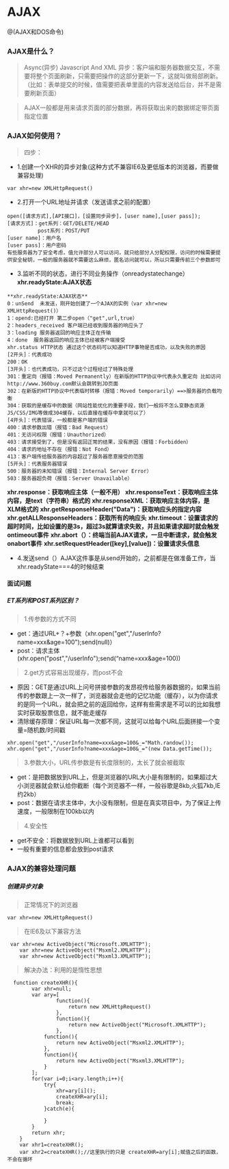 # AJAX

@(AJAX和DOS命令)

### AJAX是什么？
>Async(异步) Javascript And XML
>异步：客户端和服务器数据交互，不需要将整个页面刷新，只需要把操作的这部分更新一下，这就叫做局部刷新。（比如：表单提交的时候，值需要把表单里面的内容发送给后台，并不是需要刷新页面）

>AJAX一般都是用来请求页面的部分数据，再将获取出来的数据绑定带页面指定位置

### AJAX如何使用？
>四步：
-  1.创建一个XHR的异步对象(这种方式不兼容IE6及更低版本的浏览器，而要做兼容处理)
```
var xhr=new XMLHttpRequest()
```
-  2.打开一个URL地址并请求（发送请求之前的配置）
```
open([请求方式],[API接口]，[设置同步异步]，[user name],[user pass]);
[请求方式]：get系列：GET/DELETE/HEAD
          post系列：POST/PUT
[user name]：用户名 
[user pass]：用户密码
有些服务器为了安全考虑，值允许部分人可以访问，就只给部分人分配权限，访问的时候需要提供安全秘钥，一般的服务器就不需要这么麻烦，匿名访问就可以，所以只需要传前三个参数即可         
```
-  3.监听不同的状态，进行不同业务操作（onreadystatechange）
 **xhr.readyState:AJAX状态**
```
**xhr.readyState:AJAX状态**
0：unSend  未发送，刚开始创建了一个AJAX的实例（var xhr=new XMLHttpRequest()）
1：opend:已经打开 第二步open（"get",url,true）
2：headers_received 客户端已经收到服务器的响应头了
3：loading 服务器返回的响应主体正在传输
4：done  服务器返回的响应主体已经被客户端接受
xhr.status HTTP状态 通过这个状态码可以知道HTTP事物是否成功，以及失败的原因
[2开头]：代表成功
200：OK
[3开头]：也代表成功，只不过这个过程经过了特殊处理
301：重定向（报错：Moved Permanently）在新版的HTTP协议中代表永久重定向 比如访问http://www.360buy.com默认会跳转到JD页面
302：在新版的HTTP协议中代表临时转移（报错：Moved temporarily）==>服务器的负载均衡
304：获取的是缓存中的数据（网站性能优化的重要手段，我们一般将不怎么变静态资源JS/CSS/IMG等做成304缓存，以后直接在缓存中拿就可以了）
[4开头]：代表错误，一般都是客户端的错误
400：请求参数出错（报错：Bad Request）
401：无访问权限（报错：Unauthorized） 
403：请求接受到了，但是没有返回正常的结果，没有原因（报错：Forbidden）
404：请求的地址不存在（报错：Not Fond）
413：客户端传给服务器的内容超过了服务器愿意接受的范围
[5开头]：代表服务器错误
500：服务器的未知错误（报错：Internal Server Error）
503：服务器超负荷（报错：Server Unavailable）
```
**xhr.response：获取响应主体（一般不用）**
**xhr.responseText：获取响应主体内容，是text（字符串）格式的**
**xhr.responseXML：获取响应主体内容，是XLM格式的**
**xhr.getResponseHeader("Data")：获取响应头的指定内容**
**xhr.getALLResponseHeaders：获取所有的响应头**
**xhr.timeout：设置请求的超时时间，比如设置的是3s，超过3s就算请求失败，并且如果请求超时就会触发ontimeout事件**
**xhr.abort（）：终端当前AJAX请求，一旦中断请求，就会触发onabort事件**
**xhr.setRequestHeader([key],[value])：设置请求头信息** 

-  4.发送send（）AJAX这件事是从send开始的，之前都是在做准备工作，当xhr.readyState===4的时候结束


#### 面试问题
##### ET系列和POST系列区别？
>1.传参数的方式不同
-   get：通过URL+？+参数（xhr.open("get","/userInfo?name=xxx&age=100");send(null)）
-  post：请求主体(xhr.open("post","/userInfo");send(“name=xxx&age=100))

>2.get方式容易出现缓存，而post不会
-  原因：GET是通过URL上问号拼接参数的发昂视传给服务器数据的，如果当前传的参数跟上一次一样了，浏览器就会走他的记忆功能（缓存），以为你请求的是同一个URL，就会把之前的返回给你，这样有些需求是不可以的比如我想实时获取股票信息，就不能走缓存
-  清除缓存原理：保证URL每一次都不同，这就可以给每个URL后面拼接一个变量=随机数/时间戳
```
xhr.open("get","/userInfo?name=xxx&age=100&_="Math.randow());
xhr.open("get","/userInfo?name=xxx&age=100&_="(new Data.getTime());
```

>3.参数大小，URL传参数是有长度限制的，太长了就会被截取
-   get：是把数据放到URL上，但是浏览器的URL大小是有限制的，如果超过大小浏览器就会默认给你截断（每个浏览器不一样，一般谷歌是8kb,火狐7kb,IE约2kb）
-  post：数据在请求主体中，大小没有限制，但是在真实项目中，为了保证上传速度，一般限制在100kb以内
>4.安全性
-  get不安全：将数据放到URL上谁都可以看到
-  一般有重要的信息都会放到post请求


### AJAX的兼容处理问题
 
##### 创建异步对象
>正常情况下的浏览器
```
var xhr=new XMLHttpRequest()
```
>在IE6及以下兼容方法
```
 var xhr=new ActiveObject("Microsoft.XMLHTTP");
    var xhr=new ActiveObject("Msxml2.XMLHTTP");
    var xhr=new ActiveObject("Msxml3.XMLHTTP");
```
>解决办法：利用的是惰性思想
```
  function createXHR(){
        var xhr=null;
        var ary=[
                function(){
                    return new XMLHttpRequest()
                },
                function(){
                    return new ActiveObject("Microsoft.XMLHTTP");
                },
            function(){
                return new ActiveObject("Msxml2.XMLHTTP");
            },
            function(){
                return new ActiveObject("Msxml3.XMLHTTP");
            }
        ];
        for(var i=0;i<ary.length;i++){
            try{
                xhr=ary[i]();
                createXHR=ary[i];
                break;
            }catch(e){

            }
        }
        return xhr;
    }
    var xhr1=createXHR();
    var xhr2=createXHR();//这里执行的只是 createXHR=ary[i];赋值之后的函数，不会在循环
```
